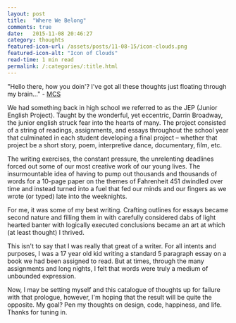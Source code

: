 ```yaml
---
layout: post
title:  "Where We Belong"
comments: true
date:   2015-11-08 20:46:27
category: thoughts
featured-icon-url: /assets/posts/11-08-15/icon-clouds.png
featured-icon-alt: "Icon of Clouds"
read-time: 1 min read
permalink: /:categories/:title.html
---
```

 

"Hello there, how you doin'?
I've got all these thoughts just floating through my brain..." - <a href='https://www.youtube.com/watch?v=pISPVfRQiOo' target="_blank" class="link--text-in-p">MCS</a>

We had something back in high school we referred to as the JEP (Junior English Project). Taught by the wonderful, yet eccentric, Darrin Broadway, the junior english struck fear into the hearts of many. The project consisted of a string of readings, assignments, and essays throughout the school year that culminated in each student developing a final project – whether that project be a short story, poem, interpretive dance, documentary, film, etc.

The writing exercises, the constant pressure, the unrelenting deadlines forced out some of our most creative work of our young lives. The insurmountable idea of having to pump out thousands and thousands of words for a 10-page paper on the themes of Fahrenheit 451 dwindled over time and instead turned into a fuel that fed our minds and our fingers as we wrote (or typed) late into the weeknights.

For me, it was some of my best writing. Crafting outlines for essays became second nature and filling them in with carefully considered dabs of light hearted banter with logically executed conclusions became an art at which (at least thought) I thrived.

This isn't to say that I was really that great of a writer. For all intents and purposes, I was a 17 year old kid writing a standard 5 paragraph essay on a book we had been assigned to read. But at times, through the many assignments and long nights, I felt that words were truly a medium of unbounded expression.

Now, I may be setting myself and this catalogue of thoughts up for failure with that prologue, however, I'm hoping that the result will be quite the opposite. My goal? Pen my thoughts on design, code, happiness, and life. Thanks for tuning in.


